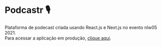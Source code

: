 # Podcastr 🎙️
 Plataforma de podecast criada usando React.js e Next.js no evento nlw05 2021.  
 Para acessar a aplicação em produção, [clique aqui](https://podcastr-lyart-gamma.vercel.app/ "Podcastr by Helton").
